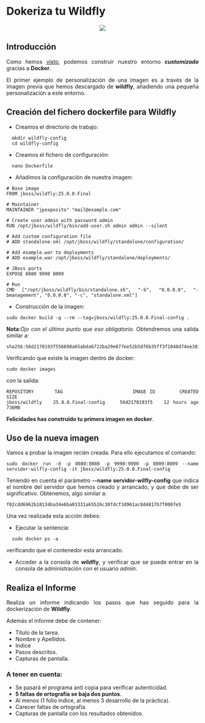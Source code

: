 <div align="justify">

# Dokeriza tu Wildfly

<div align="center">
    <img src="https://d33wubrfki0l68.cloudfront.net/93ee40c27f242103d8c3b215ed1346436f5cdcdf/c1152/img/2017/12/docker_compose.jpg">
</div>


## Introducción

  Como hemos [visto](../DOKERIZA-API.md), podemos construir nuestro entorno ___customizado___ gracias a __Docker__.

  El primer ejemplo de personalización de una imagen es a través de la imagen previa que hemos descargado de __wildfly__, añadiendo una pequeña personalización a este entorno.

## Creación del fichero dockerfile para Wildfly

  - Creamos el directorio de trabajo:
  ```console
    mkdir wildfly-config
    cd wildfly-config
  ```
  - Creamos el fichero de configuración:
  ```
    nano Dockerfile
  ```
  - Añadimos la configuración de nuestra imagen:
  ```console
  # Base image
FROM jboss/wildfly:25.0.0.Final

  # Maintainer
  MAINTAINER "jpexposito" "mail@example.com"

  # Create user admin with password admin
  RUN /opt/jboss/wildfly/bin/add-user.sh admin admin --silent

  # Add custom configuration file
  # ADD standalone.xml /opt/jboss/wildfly/standalone/configuration/

  # Add example.war to deployments
  # ADD example.war /opt/jboss/wildfly/standalone/deployments/

  # JBoss ports
  EXPOSE 8080 9990 8009

  # Run
  CMD ["/opt/jboss/wildfly/bin/standalone.sh", "-b", "0.0.0.0", "-bmanagement", "0.0.0.0", "-c", "standalone.xml"]
  ```
  - Construcción de la imagen:
  ```console
  sudo docker build -q --rm --tag=jboss/wildfly:25.0.0.Final-config .
  ```
  __Nota__:_Ojo con el último punto que eso obligatorio_.
  Obtendremos una salida similar a:
  ```
  sha256:56d2170193f556698a65abda6722ba29e877ee52b5df6b35ff3f1048d74ee381
  ```
  Verificando que existe la imagen dentro de docker:
  ```
  sudo docker images
  ```
  con la salida:
  ```
  REPOSITORY      TAG                    IMAGE ID       CREATED        SIZE
jboss/wildfly   25.0.0.Final-config    56d2170193f5   12 hours ago   736MB
  ```
  __Felicidades has construido tu primera imagen en docker__.


## Uso de la nueva imagen

  Vamos a probar la imagen recién creada. Para ello ejecutamos el comando:
  ```
  sudo docker run -d -p 8080:8080 -p 9990:9990 -p 8009:8009 --name servidor-wilfly-config -it jboss/wildfly:25.0.0.Final-config
  ```
  Teniendo en cuenta el parámetro __--name servidor-wilfly-config__ que indica el nombre del servidor que hemos creado y arrancado, y que debe de ser significativo. Obtenemos, algo similar a:
  ```
  f02cdd6962b18134ba34e6ba03331a65526c30fdcf3d961ac8d4817b7f0007e5
  ```

  Una vez realizada esta acción debes:
  - Ejecutar la sentencia:
  ```console
    sudo docker ps -a
  ```
  verificando que el contenedor esta arrancado.
  - Acceder a la consola de __wildfly__, y verificar que se puede entrar en la consola de administración con el usuario _admin_.


## Realiza el Informe

  Realiza un informe indicando los pasos que has seguido para la dockerización de __Wildfly__.

  Además el informe debe de contener:
   - Titulo de la tarea.
   - Nombre y Apellidos.
   - Indice
   - Pasos descritos.
   - Capturas de pantalla.

### A tener en cuenta:

  - Se pasará el programa antí copia para verificar autenticidad.
  - __5 faltas de ortografía se baja dos puntos__.
  - Al menos (1 folio indice, al menos 3 desarrollo de la práctica).
  - Carecer faltas de ortografía.
  - Capturas de pantalla con los resultados obtenidos.

</div>
